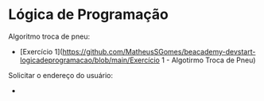 # Lógica de Programação

Algoritmo troca de pneu:

- [Exercício 1](https://github.com/MatheusSGomes/beacademy-devstart-logicadeprogramacao/blob/main/Exercício 1 - Algotirmo Troca de Pneu)

Solicitar o endereço do usuário:

- 
